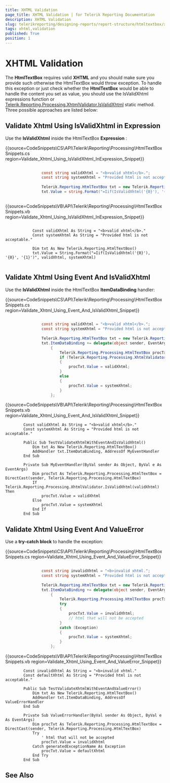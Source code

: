 ```yaml
---
title: XHTML Validation
page_title: XHTML Validation | for Telerik Reporting Documentation
description: XHTML Validation
slug: telerikreporting/designing-reports/report-structure/htmltextbox/xhtml-validation
tags: xhtml,validation
published: True
position: 1
---
```


# XHTML Validation



The __HtmlTextBox__  requires valid __XHTML__  and you should make sure you provide such otherwise the HtmlTextBox would throw exception.      	To handle this exception or just check whether the __HtmlTextBox__  would be able to handle the content      	you set as value, you should use the IsValidXhtml expressions function or        	 [Telerik.Reporting.Processing.XhtmlValidator.IsValidXhtml](/reporting/api/Telerik.Reporting.Processing.XhtmlValidator#Telerik_Reporting_Processing_XhtmlValidator_IsValidXhtml_System_String_)        	static method. Three possible     	approaches are listed below:

## Validate Xhtml Using IsValidXhtml in Expression

Use the __IsValidXhtml__  inside the HtmlTextBox __Expression__ :

{{source=CodeSnippets\CS\API\Telerik\Reporting\Processing\HtmlTextBoxSnippets.cs region=Validate_Xhtml_Using_IsValidXhtml_InExpression_Snippet}}
````C#
	
	            const string validXhtml = "<b>valid xhtml</b>.";
	            const string systemXhtml = "Provided html is not acceptable.";
	
	            Telerik.Reporting.HtmlTextBox txt = new Telerik.Reporting.HtmlTextBox();
	            txt.Value = string.Format("=Iif(IsValidXhtml('{0}'), '{0}', '{1}')", validXhtml, systemXhtml);
	
````
{{source=CodeSnippets\VB\API\Telerik\Reporting\Processing\HtmlTextBoxSnippets.vb region=Validate_Xhtml_Using_IsValidXhtml_InExpression_Snippet}}
````VB
	
	        Const validXhtml As String = "<b>valid xhtml</b>."
	        Const systemXhtml As String = "Provided html is not acceptable."
	
	        Dim txt As New Telerik.Reporting.HtmlTextBox()
	        txt.Value = String.Format("=Iif(IsValidXhtml('{0}'), '{0}', '{1}')", validXhtml, systemXhtml)
	
````



## Validate Xhtml Using Event And IsValidXhtml

Use the __IsValidXhtml__  inside the HtmlTextBox __ItemDataBinding__  handler:

{{source=CodeSnippets\CS\API\Telerik\Reporting\Processing\HtmlTextBoxSnippets.cs region=Validate_Xhtml_Using_Event_And_IsValidXhtml_Snippet}}
````C#
	
	            const string validXhtml = "<b>valid xhtml</b>.";
	            const string systemXhtml = "Provided html is not acceptable.";
	
	            Telerik.Reporting.HtmlTextBox txt = new Telerik.Reporting.HtmlTextBox();
	            txt.ItemDataBinding += delegate(object sender, EventArgs args)
	                {
	                    Telerik.Reporting.Processing.HtmlTextBox procTxt = (Telerik.Reporting.Processing.HtmlTextBox)sender;
	                    if (Telerik.Reporting.Processing.XhtmlValidator.IsValidXhtml(validXhtml))
	                    {
	                        procTxt.Value = validXhtml;
	                    }
	                    else
	                    {
	                        procTxt.Value = systemXhtml;
	                    }
	                };
````
{{source=CodeSnippets\VB\API\Telerik\Reporting\Processing\HtmlTextBoxSnippets.vb region=Validate_Xhtml_Using_Event_And_IsValidXhtml_Snippet}}
````VB
	    Const validXhtml As String = "<b>valid xhtml</b>."
	    Const systemXhtml As String = "Provided html is not acceptable."
	
	    Public Sub TestValidateXhtmlWithEventAndIsValidXhtml()
	        Dim txt As New Telerik.Reporting.HtmlTextBox()
	        AddHandler txt.ItemDataBinding, AddressOf MyEventHandler
	    End Sub
	
	    Private Sub MyEventHandler(ByVal sender As Object, ByVal e As EventArgs)
	        Dim procTxt As Telerik.Reporting.Processing.HtmlTextBox = DirectCast(sender, Telerik.Reporting.Processing.HtmlTextBox)
	        If Telerik.Reporting.Processing.XhtmlValidator.IsValidXhtml(validXhtml) Then
	            procTxt.Value = validXhtml
	        Else
	            procTxt.Value = systemXhtml
	        End If
	    End Sub
````



## Validate Xhtml Using Event And ValueError

Use a __try-catch block__  to handle the exception:

{{source=CodeSnippets\CS\API\Telerik\Reporting\Processing\HtmlTextBoxSnippets.cs region=Validate_Xhtml_Using_Event_And_ValueError_Snippet}}
````C#
	
	            const string invalidXhtml = "<b>invalid xhtml.";
	            const string systemXhtml = "Provided html is not acceptable.";
	
	            Telerik.Reporting.HtmlTextBox txt = new Telerik.Reporting.HtmlTextBox();
	            txt.ItemDataBinding += delegate(object sender, EventArgs args)
	                {
	                    Telerik.Reporting.Processing.HtmlTextBox procTxt = (Telerik.Reporting.Processing.HtmlTextBox)sender;
	                    try
	                    {
	                        procTxt.Value = invalidXhtml;
	                        // html that will not be accepted
	                    }
	                    catch (Exception)
	                    {
	                        procTxt.Value = systemXhtml;
	                    }
	                };
````
{{source=CodeSnippets\VB\API\Telerik\Reporting\Processing\HtmlTextBoxSnippets.vb region=Validate_Xhtml_Using_Event_And_ValueError_Snippet}}
````VB
	    Const invalidXhtml As String = "<b>invalid xhtml."
	    Const defaultXhtml As String = "Provided html is not acceptable."
	
	    Public Sub TestValidateXhtmlWithEventAndValueError()
	        Dim txt As New Telerik.Reporting.HtmlTextBox()
	        AddHandler txt.ItemDataBinding, AddressOf ValueErrorHandler
	    End Sub
	
	    Private Sub ValueErrorHandler(ByVal sender As Object, ByVal e As EventArgs)
	        Dim procTxt As Telerik.Reporting.Processing.HtmlTextBox = DirectCast(sender, Telerik.Reporting.Processing.HtmlTextBox)
	        Try
	            ' html that will not be accepted
	            procTxt.Value = invalidXhtml
	        Catch generatedExceptionName As Exception
	            procTxt.Value = defaultXhtml
	        End Try
	    End Sub
````



## See Also


